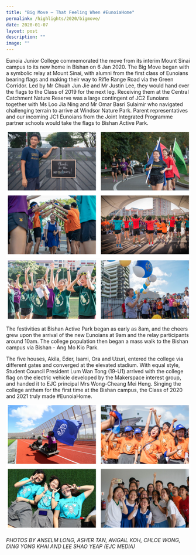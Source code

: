 ```yaml
---
title: "Big Move – That Feeling When #EunoiaHome"
permalink: /highlights/2020/bigmove/
date: 2020-01-07
layout: post
description: ""
image: ""
---
```

Eunoia Junior College commemorated the move from its interim Mount Sinai campus to its new home in Bishan on 6 Jan 2020. The Big Move began with a symbolic relay at Mount Sinai, with alumni from the first class of Eunoians bearing flags and making their way to Rifle Range Road via the Green Corridor. Led by Mr Chuah Jun Jie and Mr Justin Lee, they would hand over the flags to the Class of 2019 for the next leg. Receiving them at the Central Catchment Nature Reserve was a large contingent of JC2 Eunoians together with Ms Loo Jia Ning and Mr Omar Basri Sulaimir who navigated challenging terrain to arrive at Windsor Nature Park. Parent representatives and our incoming JC1 Eunoians from the Joint Integrated Programme partner schools would take the flags to Bishan Active Park.

![](/images/bm1.png)
![](/images/bm2.png)

The festivities at Bishan Active Park began as early as 8am, and the cheers grew upon the arrival of the new Eunoians at 9am and the relay participants around 10am. The college population then began a mass walk to the Bishan campus via Bishan - Ang Mo Kio Park.

The five houses, Akila, Eder, Isami, Ora and Uzuri, entered the college via different gates and converged at the elevated stadium. With equal style, Student Council President Lum Wan Tong (19-U1) arrived with the college flag on the electric vehicle developed by the Makerspace interest group, and handed it to EJC principal Mrs Wong-Cheang Mei Heng. Singing the college anthem for the first time at the Bishan campus, the Class of 2020 and 2021 truly made #EunoiaHome.

![](/images/bm3.png)


###### PHOTOS BY ANSELM LONG, ASHER TAN, AVIGAIL KOH, CHLOE WONG, DING YONG KHAI AND LEE SHAO YEAP (EJC MEDIA)